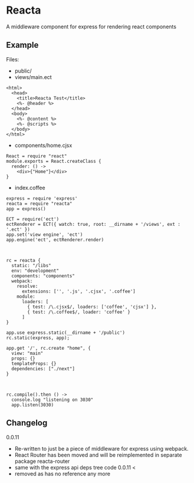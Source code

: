 # Reacta

A middleware component for express for rendering react components

## Example


Files:
- public/
- views/main.ect
```
<html>
  <head>
    <title>Reacta Test</title>
    <%- @header %>
  </head>
  <body>
    <%- @content %>
    <%- @scripts %>
  </body>
</html>
```

- components/home.cjsx
```
React = require "react"
module.exports = React.createClass {
  render: () ->
    <div>{"Home"}</div>
}
```

- index.coffee
```
express = require 'express'
reacta = require "reacta"
app = express()

ECT = require('ect')
ectRenderer = ECT({ watch: true, root: __dirname + '/views', ext : '.ect' })
app.set('view engine', 'ect')
app.engine('ect', ectRenderer.render)



rc = reacta {
  static: "/libs"
  env: "development"
  components: "components"
  webpack:
    resolve:
      extensions: ['', '.js', '.cjsx', '.coffee']
    module:
      loaders: [
        { test: /\.cjsx$/, loaders: ['coffee', 'cjsx'] },
        { test: /\.coffee$/, loader: 'coffee' }
      ]
}

app.use express.static(__dirname + '/public')
rc.static(express, app);

app.get '/', rc.create "home", {
  view: "main"
  props: {}
  templateProps: {}
  dependencies: ["./next"]
}



rc.compile().then () ->
  console.log "listening on 3030"
  app.listen(3030)

```

## Changelog
0.0.11
- Re-written to just be a piece of middleware for express using webpack.
- React Router has been moved and will be reimplemented in separate package reacta-router
- same with the express api deps tree code
0.0.11 <
- removed as has no reference any more
